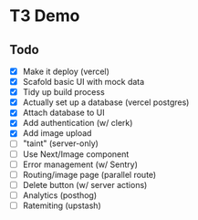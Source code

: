 # T3 Demo

## Todo

- [x] Make it deploy (vercel)
- [x] Scafold basic UI with mock data
- [x] Tidy up build process
- [x] Actually set up a database (vercel postgres)
- [x] Attach database to UI
- [x] Add authentication (w/ clerk)
- [x] Add image upload
- [ ] "taint" (server-only)
- [ ] Use Next/Image component
- [ ] Error management (w/ Sentry)
- [ ] Routing/image page (parallel route)
- [ ] Delete button (w/ server actions)
- [ ] Analytics (posthog)
- [ ] Ratemiting (upstash)

